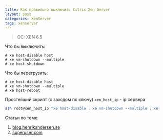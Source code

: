 ```yaml
---
title: Как правильно выключить Citrix Xen Server
layout: post
categories: XenServer
tags: xenserver
---
```


> OC: XEN 6.5

Что бы выключить:

```
# xe host-disable host
# xe vm-shutdown --multiple
# xe host-shutdown
```

Что бы перегрузить:

```
# xe host-disable host
# xe vm-shutdown --multiple
# xe host-reboot
```

Простейший скрипт (с заходом по ключу) `xen_host_ip` - ip сервера

```bash
ssh root@xen_host_ip "xe host-disable ; xe vm-shutdown --multiple ; xe host-shutdown"
```

Статьи по теме:

1. [blog.henrikandersen.se](http://blog.henrikandersen.se/2011/05/02/starting-and-stopping-xenserver-with-the-xe-command/)
2. [superuser.com](http://superuser.com/questions/1062931/shut-down-all-vms-on-xenserver-6-5-0)
